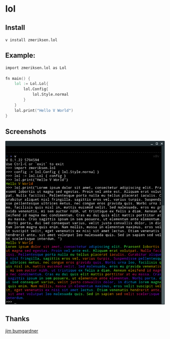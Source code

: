 # lol

## Install

`v install zmeriksen.lol`

## Example:
```V
import zmeriksen.lol as Lol

fn main() {
	lol := Lol.Lol{
		lol.Config{
			lol.Style.normal
		}
	}
	lol.print("Hello V World")
}
```

## Screenshots

![lol_example](assets/lol_example.png)

## Thanks

[jim bumgardner](https://krazydad.com/tutorials/makecolors.php)
